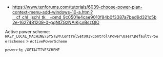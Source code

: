 * https://www.tenforums.com/tutorials/6039-choose-power-plan-context-menu-add-windows-10-a.html?__cf_chl_jschl_tk__=pmd_9c0501e4cae9010f84b0f3387a7bed9d321c5b2e-1627481209-0-gqNtZGzNAiKjcnBszQlO



Active power scheme:<br>
`HKEY_LOCAL_MACHINE\SYSTEM\ControlSet001\Control\Power\User\Default\PowerSchemes` > `ActivePowerScheme`
```batch
powercfg /GETACTIVESCHEME
```
